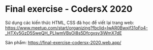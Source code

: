 # Final exercise - CodersX 2020
Sử dụng các kiến thức HTML, CSS đã học để viết lại trang web: https://www.meetup.com/start/organizing?fbclid=IwAR0Bwxjf31oFo4-_HTXv5GzD5SweQH_PLIwmVBsOI8s5Dfcgxsy3lWmX7dE

Sản phẩm:
https://final-exercise-codersx-2020.web.app/
